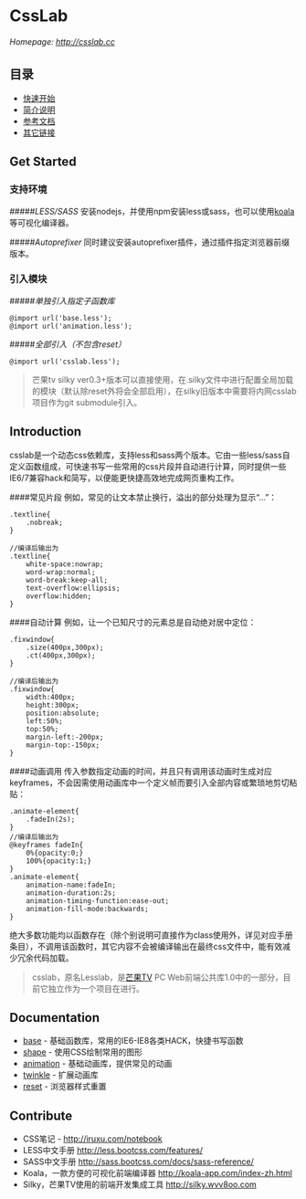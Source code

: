 # CssLab 
###### Homepage: <http://csslab.cc>

## 目录
+ [快速开始](#get-started)
+ [简介说明](#intro)
+ [参考文档](#documentation)
+ [其它链接](#contribute)

## <a name="get-started"></a> Get Started
### 支持环境
#####*LESS/SASS*
安装nodejs，并使用npm安装less或sass，也可以使用[koala](http://koala-app.com/index-zh.html)等可视化编译器。

#####*Autoprefixer*
同时建议安装autoprefixer插件，通过插件指定浏览器前缀版本。

### 引入模块
#####*单独引入指定子函数库*
```less
@import url('base.less');
@import url('animation.less');
```

#####*全部引入（不包含reset）*
```less
@import url('csslab.less');
```

> 芒果tv silky ver0.3+版本可以直接使用，在.silky文件中进行配置全局加载的模块（默认除reset外将会全部启用），在silky旧版本中需要将内网csslab项目作为git submodule引入。

## <a name="intro"></a> Introduction
csslab是一个动态css依赖库，支持less和sass两个版本。它由一些less/sass自定义函数组成，可快速书写一些常用的css片段并自动进行计算，同时提供一些IE6/7兼容hack和简写，以便能更快捷高效地完成网页重构工作。

####常见片段
例如，常见的让文本禁止换行，溢出的部分处理为显示“...”：
```less
.textline{
    .nobreak;
}

//编译后输出为
.textline{
    white-space:nowrap;
    word-wrap:normal;
    word-break:keep-all;
    text-overflow:ellipsis;
    overflow:hidden;
}
```

####自动计算
例如，让一个已知尺寸的元素总是自动绝对居中定位：
```less
.fixwindow{
    .size(400px,300px);
    .ct(400px,300px);
}

//编译后输出为
.fixwindow{
    width:400px;
    height:300px;
    position:absolute;
    left:50%;
    top:50%;
    margin-left:-200px;
    margin-top:-150px;
}
```

####动画调用
传入参数指定动画的时间，并且只有调用该动画时生成对应keyframes，不会因需使用动画库中一个定义帧而要引入全部内容或繁琐地剪切粘贴：
```less
.animate-element{
    .fadeIn(2s);
}
//编译后输出为
@keyframes fadeIn{
    0%{opacity:0;}
    100%{opacity:1;}
}
.animate-element{
    animation-name:fadeIn;
    animation-duration:2s;
    animation-timing-function:ease-out;
    animation-fill-mode:backwards;
}
```

绝大多数功能均以函数存在（除个别说明可直接作为class使用外，详见对应手册条目），不调用该函数时，其它内容不会被编译输出在最终css文件中，能有效减少冗余代码加载。 
>csslab，原名Lesslab，是[芒果TV](http://www.mgtv.com) PC Web前端公共库1.0中的一部分，目前它独立作为一个项目在进行。

## <a name="documentation"></a> Documentation
+ [base](http://csslab.cc/base.html) - 基础函数库，常用的IE6-IE8各类HACK，快捷书写函数
+ [shape](http://csslab.cc/shape.html) - 使用CSS绘制常用的图形
+ [animation](http://csslab.cc/animation.html) - 基础动画库，提供常见的动画
+ [twinkle](http://csslab.cc/twinkle.html) - 扩展动画库
+ [reset](http://csslab.cc/reset.html) - 浏览器样式重置

## <a name="contribute"></a> Contribute
+ CSS笔记 - http://iruxu.com/notebook
+ LESS中文手册 http://less.bootcss.com/features/
+ SASS中文手册 http://sass.bootcss.com/docs/sass-reference/
+ Koala，一款方便的可视化前端编译器 http://koala-app.com/index-zh.html
+ Silky，芒果TV使用的前端开发集成工具 http://silky.wvv8oo.com
